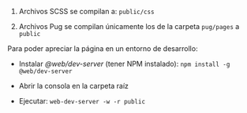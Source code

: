 1. Archivos SCSS se compilan a: `public/css`

2. Archivos Pug se compilan únicamente los de la carpeta `pug/pages` a `public`

Para poder apreciar la página en un entorno de desarrollo:

- Instalar *@web/dev-server* (tener NPM instalado): `npm install -g @web/dev-server`

- Abrir la consola en la carpeta raíz

- Ejecutar: `web-dev-server -w -r public`